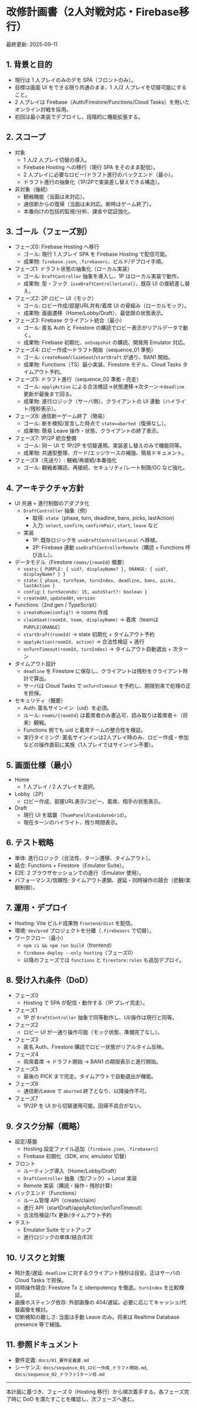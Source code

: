 # 改修計画書（2人対戦対応・Firebase移行）

最終更新: 2025-09-11

## 1. 背景と目的

- 現行は 1 人プレイのみのデモ SPA（フロントのみ）。
- 目標は画面 UI をできる限り共通のまま、1 人/2 人プレイを切替可能にすること。
- 2 人プレイは Firebase（Auth/Firestore/Functions/Cloud Tasks）を用いたオンライン対戦を採用。
- 初回は最小実装でデプロイし、段階的に機能拡張する。

## 2. スコープ

- 対象
  - 1 人/2 人プレイ切替の導入。
  - Firebase Hosting への移行（現行 SPA をそのまま配信）。
  - 2 人プレイに必要なロビー/ドラフト進行のバックエンド（最小）。
  - ドラフト進行の抽象化（1P/2Pで実装差し替えできる構造）。
- 非対象（後続）
  - 観戦機能（当面は未対応）。
  - 通信断からの復帰（当面は未対応。断時はゲーム終了）。
  - 本番向けの包括的監視/分析、課金や認証強化。

## 3. ゴール（フェーズ別）

- フェーズ0: Firebase Hosting へ移行
  - ゴール: 現行 1 人プレイ SPA を Firebase Hosting で配信可能。
  - 成果物: `firebase.json`, `.firebaserc`、ビルド/デプロイ手順。
- フェーズ1: ドラフト状態の抽象化（ローカル実装）
  - ゴール: `DraftController` 抽象を導入し、1P はローカル実装で動作。
  - 成果物: 型・フック（`useDraftControllerLocal`）、既存 UI の接続差し替え。
- フェーズ2: 2P ロビー UI（モック）
  - ゴール: ロビー作成/部屋URL共有/着席 UI の骨組み（ローカルモック）。
  - 成果物: 画面遷移（Home/Lobby/Draft）、最低限の状態表示。
- フェーズ3: Firebase クライアント統合（最小）
  - ゴール: 匿名 Auth と Firestore の購読でロビー表示がリアルデータで動く。
  - 成果物: Firebase 初期化、`onSnapshot` の購読、開発用 Emulator 対応。
- フェーズ4: ロビー作成〜ドラフト開始（sequence_01 準拠）
  - ゴール: `createRoom`/`claimSeat`/`startDraft` が通り、BAN1 開始。
  - 成果物: Functions（TS）最小実装、Firestore モデル、Cloud Tasks タイムアウト予約。
- フェーズ5: ドラフト進行（sequence_02 準拠・完走）
  - ゴール: `applyAction` による合法検証→状態遷移→次ターン→`deadline` 更新が最後まで回る。
  - 成果物: 進行ロジック（サーバ側）、クライアントの UI 連動（ハイライト/残秒表示）。
- フェーズ6: 通信断＝ゲーム終了（簡易）
  - ゴール: 断を検知/宣言した時点で `state=aborted`（復帰なし）。
  - 成果物: 簡易 Leave 操作・状態、クライアントの終了表示。
- フェーズ7: 1P/2P 統合整備
  - ゴール: 同一 UI で 1P/2P を切替運用。実装差し替えのみで機能同等。
  - 成果物: 共通型整理、ガード/エッジケースの補強、簡易ドキュメント。
- フェーズ8（先送り）: 観戦/再接続/本番強化
  - ゴール: 観戦者購読、再接続、セキュリティ/レート制限/GC など強化。

## 4. アーキテクチャ方針

- UI 共通 + 進行制御のアダプタ化
  - `DraftController` 抽象（例）
    - 取得: `state`（phase, turn, deadline, bans, picks, lastAction）
    - 入力: `select`, `confirm`, `confirmPair`, `start`, `leave` など
  - 実装
    - 1P: 既存ロジックを `useDraftControllerLocal` へ移植。
    - 2P: Firebase 連動 `useDraftControllerRemote`（購読 + Functions 呼び出し）。
- データモデル（Firestore `rooms/{roomId}` 概要）
  - `seats`: `{ PURPLE: { uid?, displayName? }, ORANGE: { uid?, displayName? } }`
  - `state`: `{ phase, turnTeam, turnIndex, deadline, bans, picks, lastAction }`
  - `config`: `{ turnSeconds: 15, autoStart?: boolean }`
  - `createdAt`, `updatedAt`, `version`
- Functions（2nd gen / TypeScript）
  - `createRoom(config?)` → rooms 作成
  - `claimSeat(roomId, team, displayName)` → 着席（teamは`PURPLE|ORANGE`）
  - `startDraft(roomId)` → state 初期化 + タイムアウト予約
  - `applyAction(roomId, action)` → 合法性検証 + 進行
  - `onTurnTimeout(roomId, turnIndex)` → タイムアウト自動選出 + 次ターン
- タイムアウト設計
  - `deadline` を Firestore に保存し、クライアントは残秒をクライアント時計で算出。
  - サーバは Cloud Tasks で `onTurnTimeout` を予約し、期限到来で処理の正を担保。
- セキュリティ（概要）
  - Auth: 匿名サインイン（uid）を必須。
  - ルール: `rooms/{roomId}` は着席者のみ書込可、読み取りは着席者＋（将来）観戦。
  - Functions 側でも uid と着席チームの整合性を検証。
  - 実行タイミング: 匿名サインインは2人プレイ時のみ、ロビー作成・参加などの操作直前に実施（1人プレイではサインイン不要）。

## 5. 画面仕様（最小）

- Home
  - 1 人プレイ / 2 人プレイを選択。
- Lobby（2P）
  - ロビー作成、部屋URL表示/コピー、着席、相手の状態表示。
- Draft
  - 現行 UI を踏襲（`TeamPanel`/`CandidateGrid`）。
  - 現在ターンのハイライト、残り時間表示。

## 6. テスト戦略

- 単体: 進行ロジック（合法性、ターン遷移、タイムアウト）。
- 結合: Functions + Firestore（Emulator Suite）。
- E2E: 2 ブラウザセッションでの進行（Emulator 使用）。
- パフォーマンス/信頼性: タイムアウト連鎖、遅延・同時操作の競合（悲観/楽観制御）。

## 7. 運用・デプロイ

- Hosting: Vite ビルド成果物 `frontend/dist` を配信。
- 環境: `dev`/`prod` プロジェクトを分離（`.firebaserc` で切替）。
- ワークフロー（最小）
  - `npm ci && npm run build`（frontend）
  - `firebase deploy --only hosting`（フェーズ0）
  - 以降のフェーズでは `functions` と `firestore:rules` も追加デプロイ。

## 8. 受け入れ条件（DoD）

- フェーズ0
  - Hosting で SPA が配信・動作する（1P プレイ完走）。
- フェーズ1
  - 1P が `DraftController` 抽象で同等動作し、UI/操作は現行と同等。
- フェーズ2
  - ロビー UI が一通り操作可能（モック状態、準備完了なし）。
- フェーズ3
  - 匿名 Auth、Firestore 購読でロビー状態がリアルタイム反映。
- フェーズ4
  - 両席着席 → ドラフト開始 → BAN1 の期限表示と進行開始。
- フェーズ5
  - 最後の PICK まで完走。タイムアウトで自動選出が機能。
- フェーズ6
  - 通信断/Leave で `aborted` 終了となり、以降操作不可。
- フェーズ7
  - 1P/2P を UI から切替運用可能。回帰不具合がない。

## 9. タスク分解（概略）

- 設定/基盤
  - Hosting 設定ファイル追加（`firebase.json`, `.firebaserc`）
  - Firebase 初期化（SDK, env, emulator 切替）
- フロント
  - ルーティング導入（Home/Lobby/Draft）
  - `DraftController` 抽象（型/フック）+ Local 実装
  - Remote 実装（購読・操作・残秒計算）
- バックエンド（Functions）
  - ルーム管理 API（create/claim）
  - 進行 API（startDraft/applyAction/onTurnTimeout）
  - 合法性検証/Tx 更新/タイムアウト予約
- テスト
  - Emulator Suite セットアップ
  - 進行ロジックの単体/結合/E2E

## 10. リスクと対策

- 時計差/遅延: `deadline` に対するクライアント残秒は目安。正はサーバの Cloud Tasks で担保。
- 同時操作競合: Firestore Tx と idempotency を徹底。`turnIndex` を比較検証。
- 画像ホスティング依存: 外部画像の 404/遅延。必要に応じてキャッシュ/代替画像を検討。
- 切断検知の難しさ: 当面は手動 Leave のみ。将来は Realtime Database presence 等で補強。

## 11. 参照ドキュメント

- 要件定義: `docs/01_要件定義書.md`
- シーケンス: `docs/sequence_01_ロビー作成_ドラフト開始.md`, `docs/sequence_02_ドラフト1ターン目.md`

---

本計画に基づき、フェーズ 0（Hosting 移行）から順次着手する。各フェーズ完了時に DoD を満たすことを確認し、次フェーズへ進む。
